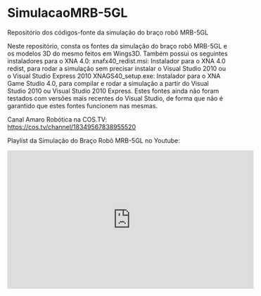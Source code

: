 # SimulacaoMRB-5GL
Repositório dos códigos-fonte da simulação do braço robô MRB-5GL

Neste repositório, consta os fontes da simulação do braço robô MRB-5GL e os modelos 3D do mesmo
feitos em Wings3D.
Também possui os seguintes instaladores para o XNA 4.0:
xnafx40_redist.msi: Instalador para o XNA 4.0 redist, para rodar a simulação sem precisar 
                    instalar o Visual Studio 2010 ou o Visual Studio Express 2010
XNAGS40_setup.exe: Instalador para o XNA Game Studio 4.0, para compilar e rodar a simulação 
                   a partir do Visual Studio 2010 ou Visual Studio 2010 Express.
Estes fontes ainda não foram testados com versões mais recentes do Visual Studio, de forma 
que não é garantido que estes fontes funcionem nas mesmas.

Canal Amaro Robótica na COS.TV:
https://cos.tv/channel/18349567838955520

Playlist da Simulação do Braço Robô MRB-5GL no Youtube:
<iframe width="560" height="315" src="https://www.youtube.com/embed/videoseries?list=PLfnxnoUSxXdeVV4HWtph0ojQFo5DsJjf1" frameborder="0" allow="accelerometer; autoplay; clipboard-write; encrypted-media; gyroscope; picture-in-picture" allowfullscreen></iframe>